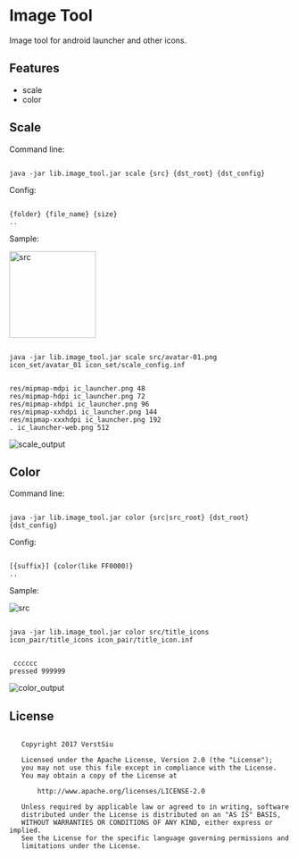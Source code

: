 # Image Tool

Image tool for android launcher and other icons.

## Features

* scale
* color

## Scale

Command line:

```

java -jar lib.image_tool.jar scale {src} {dst_root} {dst_config}

```

Config:

```

{folder} {file_name} {size}
..

```

Sample:

<image alt="src" src="export/1.0/src/avatar-01.png" width="155" />

```

java -jar lib.image_tool.jar scale src/avatar-01.png icon_set/avatar_01 icon_set/scale_config.inf

```

```

res/mipmap-mdpi ic_launcher.png 48
res/mipmap-hdpi ic_launcher.png 72
res/mipmap-xhdpi ic_launcher.png 96
res/mipmap-xxhdpi ic_launcher.png 144
res/mipmap-xxxhdpi ic_launcher.png 192
. ic_launcher-web.png 512

```

<image alt="scale_output" src="screen_shots/scale_output.png" />

## Color

Command line:

```

java -jar lib.image_tool.jar color {src|src_root} {dst_root} {dst_config}

```

Config:

```

[{suffix}] {color(like FF0000)}
..

```

Sample:

<image alt="src" src="export/1.0/src/title_icons/ic_alarm_add.png" />

```

java -jar lib.image_tool.jar color src/title_icons icon_pair/title_icons icon_pair/title_icon.inf

```

```

 cccccc
pressed 999999

```

<image alt="color_output" src="screen_shots/color_output.png" />

## License

```

   Copyright 2017 VerstSiu

   Licensed under the Apache License, Version 2.0 (the "License");
   you may not use this file except in compliance with the License.
   You may obtain a copy of the License at

       http://www.apache.org/licenses/LICENSE-2.0

   Unless required by applicable law or agreed to in writing, software
   distributed under the License is distributed on an "AS IS" BASIS,
   WITHOUT WARRANTIES OR CONDITIONS OF ANY KIND, either express or implied.
   See the License for the specific language governing permissions and
   limitations under the License.

```
